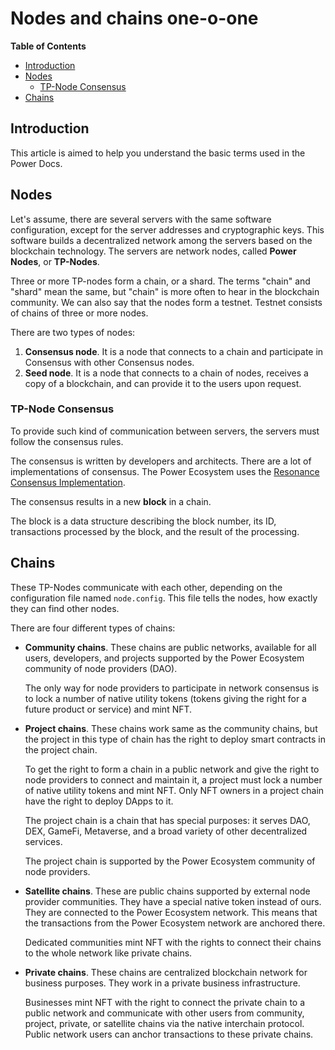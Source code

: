 # Nodes and chains one-o-one

**Table of Contents**

   - [Introduction](#introduction)
   - [Nodes](#nodes)
      - [TP-Node Consensus](#tp-node-consensus)
   - [Chains](#chains)

## Introduction

This article is aimed to help you understand the basic terms used in the Power Docs.

## Nodes

Let's assume, there are several servers with the same software configuration, except for the server addresses and cryptographic keys. This software builds a decentralized network among the servers based on the blockchain technology. The servers are network nodes, called **Power Nodes**, or **TP-Nodes**.

Three or more TP-nodes form a chain, or a shard. The terms "chain" and "shard" mean the same, but "chain" is more often to hear in the blockchain community. We can also say that the nodes form a testnet. Testnet consists of chains of three or more nodes.

There are two types of nodes:

1. **Consensus node**. It is a node that connects to a chain and participate in Consensus with other Consensus nodes.
2. **Seed node**. It is a node that connects to a chain of nodes, receives a copy of a blockchain, and can provide it to the users upon request.

### TP-Node Consensus

To provide such kind of communication between servers, the servers must follow the consensus rules.

The consensus is written by developers and architects. There are a lot of implementations of consensus. The Power Ecosystem uses the [Resonance Consensus Implementation](https://doc.thepower.io/docs/technology/resonance-consensus).

The consensus results in a new **block** in a chain. 

The block is a data structure describing the block number, its ID, transactions processed by the block, and the result of the processing.

## Chains

These TP-Nodes communicate with each other, depending on the configuration file named `node.config`. This file tells the nodes, how exactly they can find other nodes.

There are four different types of chains:

- **Community chains**. These chains are public networks, available for all users, developers, and projects supported by the Power Ecosystem community of node providers (DAO).

   The only way for node providers to participate in network consensus is to lock a number of native utility tokens (tokens giving the right for a future product or service) and mint NFT.

- **Project chains**. These chains work same as the community chains, but the project in this type of chain has the right to deploy smart contracts in the project chain. 

  To get the right to form a chain in a public network and give the right to node providers to connect and maintain it, a project must lock a number of native utility tokens and mint NFT. Only NFT owners in a project chain have the right to deploy DApps to it.
  
  The project chain is a chain that has special purposes: it serves DAO, DEX, GameFi, Metaverse, and a broad variety of other decentralized services.

  The project chain is supported by the Power Ecosystem community of node providers.

- **Satellite chains**. These are public chains supported by external node provider communities. They have a special native token instead of ours. They are connected to the Power Ecosystem network. This means that the transactions from the Power Ecosystem network are anchored there.

  Dedicated communities mint NFT with the rights to connect their chains to the whole network like private chains.

- **Private chains**. These chains are centralized blockchain network for business purposes. They work in a private business infrastructure.

  Businesses mint NFT with the right to connect the private chain to a public network and communicate with other users from community, project, private, or satellite chains via the native interchain protocol. Public network users can anchor transactions to these private chains.